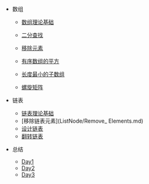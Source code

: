 <!-- Docsify/_sidebar.md -->

* 数组
  * [数组理论基础](array/Definition.md)
  
  * [二分查找](array/Binary-Search.md)
  * [移除元素](array/RemoveElement.md)
  * [有序数组的平方](array/Square_Of_a_sorted_array.md)
  * [长度最小的子数组](array/Minimum_Size_Subarray_Sum.md)
  * [螺旋矩阵](array/SpiralMatrix.md)
* 链表
  * [链表理论基础](ListNode/链表理论基础.md)
  * [移除链表元素](ListNode/Remove_ Elements.md)
  * [设计链表](ListNode/design_ListNode.md)
  * [翻转链表](ListNode/Reverse_LinkedList.md)

* 总结
  * [Day1](summary/Day1.md)
  * [Day2](summary/Day2.md)
  * [Day3](summary/Day3.md)

